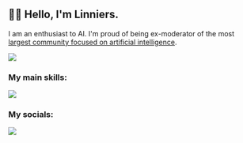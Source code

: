 ## 👋🏻 Hello, I'm Linniers.
I am an enthusiast to AI. I'm proud of being ex-moderator of the most [largest community focused on artificial intelligence](https://discord.gg/IAHispano).

<a href="https://github-readme-stats.vercel.app/api?username=linniers-dev&show_icons=true&theme=dark#gh-dark-mode-only" target="_blank">
  <img src="https://github-readme-stats.vercel.app/api?username=linniers-dev&show_icons=true&theme=dark#gh-dark-mode-only" />
</a>

### My main skills:
<a href="https://skillicons.dev">
  <img src="https://skillicons.dev/icons?i=js,python,nextjs,html,css" />
</a>

### My socials:
<a href="https://discord.com/users/1033424130109866134">
  <img src="https://skillicons.dev/icons?i=discord" />
  <link href="https://discord.com/users/1033424130109866134">
</a>
